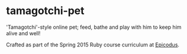 # tamagotchi-pet
'Tamagotchi'-style online pet; feed, bathe and play with him to keep him alive and well!

Crafted as part of the Spring 2015 Ruby course curriculum at [Epicodus](https://www.epicodus.com/).

